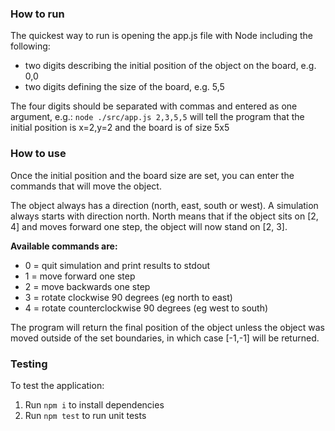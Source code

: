 ### How to run

The quickest way to run is opening the app.js file with Node including the following:

- two digits describing the initial position of the object on the board, e.g. 0,0
- two digits defining the size of the board, e.g. 5,5

The four digits should be separated with commas and entered as one argument, e.g.:
`node ./src/app.js 2,3,5,5`
will tell the program that the initial position is x=2,y=2 and the board is of size 5x5

### How to use

Once the initial position and the board size are set, you can enter the commands that will move the object.

The object always has a direction (north, east, south or west). A simulation always starts with direction north. North means that if the object sits on [2, 4] and moves forward one step, the object will now stand on [2, 3].

**Available commands are:**

- 0 = quit simulation and print results to ​stdout
- 1 = move forward one step
- 2 = move backwards one step
- 3 = rotate clockwise 90 degrees (eg north to east)
- 4 = rotate counterclockwise 90 degrees (eg west to south)

The program will return the final position of the object unless the object was moved outside of the set boundaries, in which case [-1,-1] will be returned.

### Testing

To test the application:

1. Run `npm i` to install dependencies
2. Run `npm test` to run unit tests
